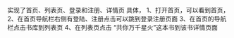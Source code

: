 实现了首页、列表页、登录和注册、详情页
具体，
1、打开首页，可以看到首页，
2、在首页导航栏右侧有登陆、注册点击可以跳到登录注册页面
3、在首页的导航栏点击书库到列表页
4、在列表页点击 “共你万千星火”这本书到该书详情页面
